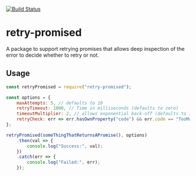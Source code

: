 [![Build Status](https://travis-ci.org/terodox/retry-promised.svg?branch=master)](https://travis-ci.org/terodox/retry-promised)

# retry-promised

A package to support retrying promises that allows deep inspection of the error to decide whether to retry or not.

## Usage

```javascript
const retryPromised = require("retry-promised");

const options = {
    maxAttempts: 5, // defaults to 10
    retryTimeout: 1000, // Time in milliseconds (defaults to zero)
    timeoutMultiplier: 2, // allows exponential back-off (defaults to 1)
    retryCheck: err => err.hasOwnProperty("code") && err.code == "TooManyRequests" // defaults to () => true
};

retryPromised(someThingThatReturnsAPromise(), options)
    .then(val => {
        console.log("Success:", val);
    })
    .catch(err => {
        console.log("Failed:", err);
    });
```